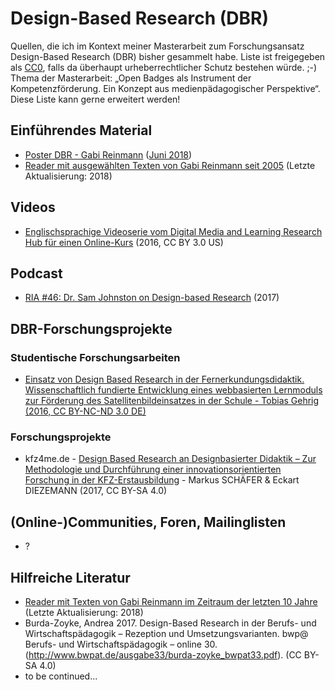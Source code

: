 # Design-Based Research (DBR)
Quellen, die ich im Kontext meiner Masterarbeit zum Forschungsansatz Design-Based Research (DBR) bisher gesammelt habe. Liste ist freigegeben als [CC0](https://creativecommons.org/publicdomain/zero/1.0/deed.de), falls da überhaupt urheberrechtlicher Schutz bestehen würde. ;-) Thema der Masterarbeit: „Open Badges als Instrument der Kompetenzförderung. 
Ein Konzept aus medienpädagogischer Perspektive“. Diese Liste kann gerne erweitert werden!

## Einführendes Material
* [Poster DBR - Gabi Reinmann](https://gabi-reinmann.de/wp-content/uploads/2018/06/DBR-Poster_Entwurf_aktuell.pdf) ([Juni 2018](https://gabi-reinmann.de/?p=6263))
* [Reader mit ausgewählten Texten von Gabi Reinmann seit 2005](https://gabi-reinmann.de/wp-content/uploads/2018/06/Reader_DBR_Juni2018.pdf) (Letzte Aktualisierung: 2018)

## Videos
* [Englischsprachige Videoserie vom Digital Media and Learning Research Hub für einen Online-Kurs](https://dmlcommons.net/design-research/) (2016, CC BY 3.0 US)

## Podcast
* [RIA #46: Dr. Sam Johnston on Design-based Research](https://ecampus.oregonstate.edu/research/podcast/e46/) (2017)

## DBR-Forschungsprojekte 

### Studentische Forschungsarbeiten
* [Einsatz von Design Based Research in der Fernerkundungsdidaktik. Wissenschaftlich fundierte Entwicklung eines webbasierten Lernmoduls zur Förderung des Satellitenbildeinsatzes in der Schule - Tobias Gehrig (2016, CC BY-NC-ND 3.0 DE)](https://opus.ph-heidelberg.de/frontdoor/index/index/docId/195)

### Forschungsprojekte
* kfz4me.de - [Design Based Research an Designbasierter Didaktik – Zur Methodologie und Durchführung einer innovationsorientierten Forschung in der KFZ-Erstausbildung](https://www.bwpat.de/ausgabe/33/schaefer-diezemann) - Markus SCHÄFER & Eckart DIEZEMANN (2017, CC BY-SA 4.0) 

## (Online-)Communities, Foren, Mailinglisten

* ?

## Hilfreiche Literatur

* [Reader mit Texten von Gabi Reinmann im Zeitraum der letzten 10 Jahre](https://gabi-reinmann.de/wp-content/uploads/2018/06/Reader_DBR_Juni2018.pdf) (Letzte Aktualisierung: 2018)
* Burda-Zoyke, Andrea 2017. Design-Based Research in der Berufs- und Wirtschaftspädagogik – Rezeption und Umsetzungsvarianten. bwp@ Berufs- und Wirtschaftspädagogik – online 30. (http://www.bwpat.de/ausgabe33/burda-zoyke_bwpat33.pdf). (CC BY-SA 4.0)
* to be continued...


